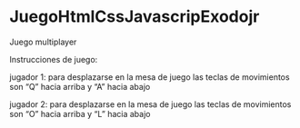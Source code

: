 # JuegoHtmlCssJavascripExodojr
Juego multiplayer

Instrucciones de juego:

jugador 1: para desplazarse en la mesa de juego las teclas de movimientos son “Q” hacia arriba y “A” hacia abajo 

jugador 2: para desplazarse en la mesa de juego las teclas de movimientos son “O” hacia arriba y “L” hacia abajo 

